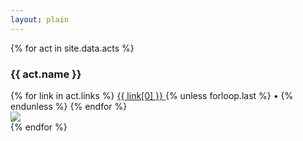 ```yaml
---
layout: plain
---
```


<div class="acts">
    {% for act in site.data.acts %}
        <div class="act">
            <h3>{{ act.name }}</h3>
            <div class="links">
                {% for link in act.links %}
                   <a href={{ link[1] }} target="_blank">
                       {{ link[0] }}
                   </a>{% unless forloop.last %} &bull; {% endunless %} 
                {% endfor %}
            </div>
            <img src={{site.baseurl}}{{ act.image }}></img>
        </div>
    {% endfor %}
</div>
